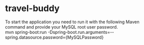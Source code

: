 # travel-buddy
To start the application you need to run it with the following Maven command and provide your MySQL root user password.
<br>
mvn spring-boot:run -Dspring-boot.run.arguments=--spring.datasource.password={MySQLPassword}
